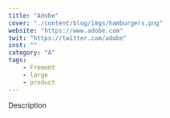 ```yaml
---
title: "Adobe"
cover: "./content/blog/imgs/hamburgers.png"
website: "https://www.adobe.com"
twit: "https://twitter.com/adobe"
inst: ""
category: "A"
tags:
    - Fremont
    - large
    - product
---
```


Description
